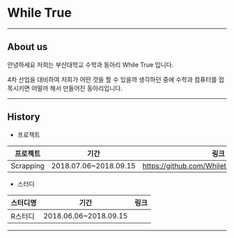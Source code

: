 # While True

---

## About us

안녕하세요 저희는 부산대학교 수학과 동아리 While True 입니다.

4차 산업을 대비하여 저희가 어떤 것을 할 수 있을까 생각하던 중에
수학과 컴퓨터를 접목시키면 어떨까 해서 만들어진 동아리입니다.

---

## History

- 프로젝트

|프로젝트|기간|링크|
|---|---|---|
|Scrapping|2018.07.06~2018.09.15|https://github.com/Whiletrue607/weatherdata|

- 스터디

|스터디명|기간|링크|
|---|---|---|
|R스터디|2018.06.06~2018.09.15|

___
